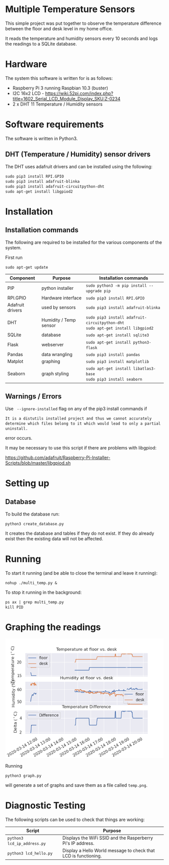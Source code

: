 # Multiple Temperature Sensors

This simple project was put together to observe the temperature difference between the floor and desk level in my home office.

It reads the temperature and humidity sensors every 10 seconds and logs the readings to a SQLite database.

# Hardware

The system this software is written for is as follows:

* Raspberry Pi 3 running Raspbian 10.3 (buster)
* I2C 16x2 LCD - https://wiki.52pi.com/index.php?title=1602_Serial_LCD_Module_Display_SKU:Z-0234
* 2 x DHT 11 Temperature / Humidity sensors

# Software requirements

The software is written in Python3.

## DHT (Temperature / Humidity) sensor drivers

The DHT uses adafruit drivers and can be installed using the following:

```
sudo pip3 install RPI.GPIO
sudo pip3 install adafruit-blinka
sudo pip3 install adafruit-circuitpython-dht
sudo apt-get install libgpiod2
```

# Installation

## Installation commands

The following are required to be installed for the various components of the system.

First run

```
sudo apt-get update
```


| Component | Purpose | Installation commands |
| --- | --- | --- |
| PIP | python installer | `sudo python3 -m pip install --upgrade pip` |
| RPI.GPIO | Hardware interface | `sudo pip3 install RPI.GPIO` |
| Adafruit drivers | used by sensors | `sudo pip3 install adafruit-blinka` |
| DHT | Humidity / Temp sensor | `sudo pip3 install adafruit-circuitpython-dht`<br>`sudo apt-get install libgpiod2`|
| SQLite | database| `sudo apt-get install sqlite3`|
| Flask | webserver| `sudo apt-get install python3-flask`|
| Pandas | data wrangling|`sudo pip3 install pandas`|
| Matplot | graphing|`sudo pip3 install matplotlib`|
| Seaborn | graph styling|`sudo apt-get install libatlas3-base`<br>`sudo pip3 install seaborn`|

## Warnings / Errors

Use ` --ignore-installed` flag on any of the pip3 install commands if 

```
It is a distutils installed project and thus we cannot accurately determine which files belong to it which would lead to only a partial uninstall.
```

error occurs.

It may be necessary to use this script if there are problems with libgpiod:

https://github.com/adafruit/Raspberry-Pi-Installer-Scripts/blob/master/libgpiod.sh

# Setting up

## Database

To build the database run:

```
python3 create_database.py
```

It creates the database and tables if they do not exist. If they do already exist then the existing data will not be affected.

# Running 

To start it running (and be able to close the terminal and leave it running):

```
nohup ./multi_temp.py &
```

To stop it running in the background:

```
ps ax | grep multi_temp.py
kill PID
```

# Graphing the readings

![sample graph showing both sensors](images/sample_graph.png)


Running

```
python3 graph.py
```

will generate a set of graphs and save them as a file called `temp.png`.


# Diagnostic Testing

The following scripts can be used to check that things are working:

| Script | Purpose |
| --- | --- |
| `python3 lcd_ip_address.py` | Displays the WiFi SSID and the Rasperberry Pi's IP address. |
| `python3 lcd_hello.py` | Display a Hello World message to check that LCD is functioning. |
